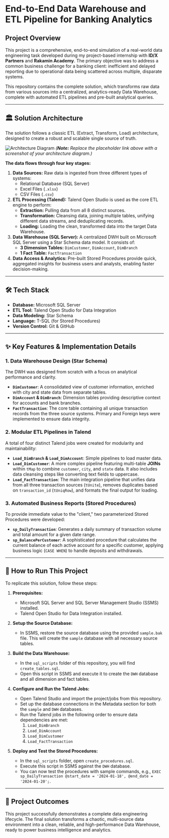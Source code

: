 # End-to-End Data Warehouse and ETL Pipeline for Banking Analytics

## Project Overview

This project is a comprehensive, end-to-end simulation of a real-world data engineering task developed during my project-based internship with **ID/X Partners** and **Rakamin Academy**. The primary objective was to address a common business challenge for a banking client: inefficient and delayed reporting due to operational data being scattered across multiple, disparate systems.

This repository contains the complete solution, which transforms raw data from various sources into a centralized, analytics-ready Data Warehouse, complete with automated ETL pipelines and pre-built analytical queries.

---

## 🏛️ Solution Architecture

The solution follows a classic ETL (Extract, Transform, Load) architecture, designed to create a robust and scalable single source of truth.

![Architecture Diagram](https://via.placeholder.com/800x250.png?text=Your+Architecture+Diagram+Here)
*(**Note:** Replace the placeholder link above with a screenshot of your architecture diagram.)*

**The data flows through four key stages:**
1.  **Data Sources:** Raw data is ingested from three different types of systems:
    - Relational Database (SQL Server)
    - Excel Files (`.xlsx`)
    - CSV Files (`.csv`)
2.  **ETL Processing (Talend):** Talend Open Studio is used as the core ETL engine to perform:
    - **Extraction:** Pulling data from all 8 distinct sources.
    - **Transformation:** Cleansing data, joining multiple tables, unifying different data streams, and deduplicating records.
    - **Loading:** Loading the clean, transformed data into the target Data Warehouse.
3.  **Data Warehouse (SQL Server):** A centralized DWH built on Microsoft SQL Server using a Star Schema data model. It consists of:
    - **3 Dimension Tables:** `DimCustomer`, `DimAccount`, `DimBranch`
    - **1 Fact Table:** `FactTransaction`
4.  **Data Access & Analytics:** Pre-built Stored Procedures provide quick, aggregated insights for business users and analysts, enabling faster decision-making.

---

## 🛠️ Tech Stack

*   **Database:** Microsoft SQL Server
*   **ETL Tool:** Talend Open Studio for Data Integration
*   **Data Modeling:** Star Schema
*   **Language:** T-SQL (for Stored Procedures)
*   **Version Control:** Git & GitHub

---

## ✨ Key Features & Implementation Details

### 1. Data Warehouse Design (Star Schema)
The DWH was designed from scratch with a focus on analytical performance and clarity.

- **`DimCustomer`**: A consolidated view of customer information, enriched with city and state data from separate tables.
- **`DimAccount` & `DimBranch`**: Dimension tables providing descriptive context for accounts and bank branches.
- **`FactTransaction`**: The core table containing all unique transaction records from the three source systems. Primary and Foreign keys were implemented to ensure data integrity.

### 2. Modular ETL Pipelines in Talend
A total of four distinct Talend jobs were created for modularity and maintainability:

- **`Load_DimBranch` & `Load_DimAccount`**: Simple pipelines to load master data.
- **`Load_DimCustomer`**: A more complex pipeline featuring multi-table **JOINs** within `tMap` to combine `customer`, `city`, and `state` data. It also includes data cleansing steps like converting text fields to uppercase.
- **`Load_FactTransaction`**: The main integration pipeline that unifies data from all three transaction sources (`tUnite`), removes duplicates based on `transaction_id` (`tUniqRow`), and formats the final output for loading.

### 3. Automated Business Reports (Stored Procedures)
To provide immediate value to the "client," two parameterized Stored Procedures were developed:

- **`sp_DailyTransaction`**: Generates a daily summary of transaction volume and total amount for a given date range.
- **`sp_BalancePerCustomer`**: A sophisticated procedure that calculates the current balance of each active account for a specific customer, applying business logic (`CASE WHEN`) to handle deposits and withdrawals.

---

## 🚀 How to Run This Project

To replicate this solution, follow these steps:

1.  **Prerequisites:**
    - Microsoft SQL Server and SQL Server Management Studio (SSMS) installed.
    - Talend Open Studio for Data Integration installed.

2.  **Setup the Source Database:**
    - In SSMS, restore the source database using the provided `sample.bak` file. This will create the `sample` database with all necessary source tables.

3.  **Build the Data Warehouse:**
    - In the `sql_scripts` folder of this repository, you will find `create_tables.sql`.
    - Open this script in SSMS and execute it to create the `DWH` database and all dimension and fact tables.

4.  **Configure and Run the Talend Jobs:**
    - Open Talend Studio and import the project/jobs from this repository.
    - Set up the database connections in the Metadata section for both the `sample` and `DWH` databases.
    - Run the Talend jobs in the following order to ensure data dependencies are met:
        1. `Load_DimBranch`
        2. `Load_DimAccount`
        3. `Load_DimCustomer`
        4. `Load_FactTransaction`

5.  **Deploy and Test the Stored Procedures:**
    - In the `sql_scripts` folder, open `create_procedures.sql`.
    - Execute this script in SSMS against the `DWH` database.
    - You can now test the procedures with sample commands, e.g., `EXEC sp_DailyTransaction @start_date = '2024-01-18', @end_date = '2024-01-20';`.

---

## 🌟 Project Outcomes

This project successfully demonstrates a complete data engineering lifecycle. The final solution transforms a chaotic, multi-source data environment into a clean, reliable, and high-performance Data Warehouse, ready to power business intelligence and analytics.
